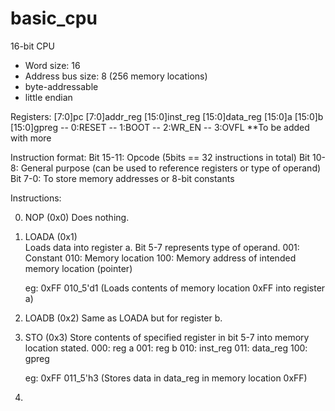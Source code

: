 # basic_cpu

16-bit CPU 
- Word size: 16
- Address bus size: 8 (256 memory locations)
- byte-addressable
- little endian

Registers:
[7:0]pc
[7:0]addr_reg
[15:0]inst_reg
[15:0]data_reg
[15:0]a
[15:0]b
[15:0]gpreg
-- 0:RESET
-- 1:BOOT
-- 2:WR_EN
-- 3:OVFL
**To be added with more


Instruction format:
Bit 15-11: Opcode (5bits == 32 instructions in total)
Bit 10-8: General purpose (can be used to reference registers or type of operand)
Bit 7-0: To store memory addresses or 8-bit constants

Instructions:

0. NOP (0x0)
   Does nothing.

1. LOADA (0x1)	
   Loads data into register a. Bit 5-7 represents type of operand.
   001: Constant
   010: Memory location
   100: Memory address of intended memory location (pointer)

   eg: 0xFF 010_5'd1 (Loads contents of memory location 0xFF into register a)

2. LOADB (0x2)
   Same as LOADA but for register b.

3. STO (0x3)
   Store contents of specified register in bit 5-7 into memory location stated.
   000: reg a
   001: reg b
   010: inst_reg
   011: data_reg
   100: gpreg

   eg: 0xFF 011_5'h3 (Stores data in data_reg in memory location 0xFF)

4. 







